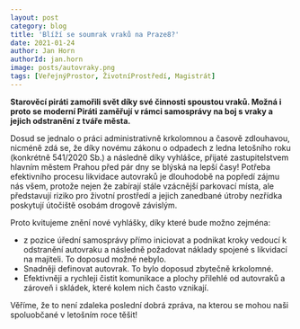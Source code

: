 ```yaml
---
layout: post
category: blog
title: 'Blíží se soumrak vraků na Praze8?'
date: 2021-01-24
author: Jan Horn
authorId: jan.horn
image: posts/autovraky.png
tags: [VeřejnýProstor, ŽivotníProstředí, Magistrát]
---
```


**Starověcí piráti zamořili svět díky své činnosti spoustou vraků. Možná i proto se moderní Piráti zaměřují v rámci samosprávy na boj s vraky a jejich odstranění z tváře města.**

Dosud se jednalo o práci administrativně krkolomnou a časově zdlouhavou, nicméně zdá se, že díky novému zákonu o odpadech z ledna letošního roku (konkrétně 541/2020 Sb.) a následně díky vyhlášce, přijaté zastupitelstvem hlavním městem Prahou před pár dny se blýská na lepší časy!
Potřeba efektivního procesu likvidace autovraků je dlouhodobě na popředí zájmu nás všem, protože nejen že zabírají stále vzácnější parkovací místa, ale představují riziko pro životní prostředí a jejich zanedbané útroby nezřídka poskytují útočiště osobám drogově závislým.

Proto kvitujeme znění nové vyhlášky, díky které bude možno zejména:
- z pozice úřední samosprávy přímo iniciovat a podnikat kroky vedoucí k odstranění autovraku a následně požadovat náklady spojené s likvidací na majiteli. To doposud možné nebylo.
- Snadněji definovat autovrak. To bylo doposud zbytečně krkolomné.
- Efektivněji a rychleji čistit komunikace a plochy přilehlé od autovraků a zároveň i skládek, které kolem nich často vznikají.

Věříme, že to není zdaleka poslední dobrá zpráva, na kterou se mohou naši spoluobčané v letošním roce těšit!
